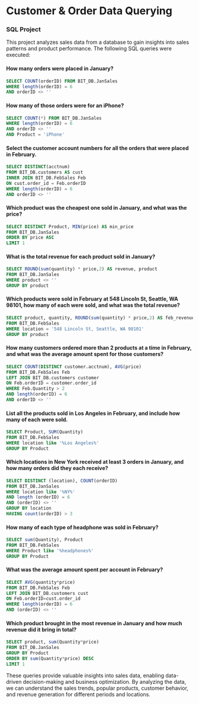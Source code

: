 # Customer & Order Data Querying

### SQL Project

This project analyzes sales data from a database to gain insights into sales patterns and product performance. The following SQL queries were executed:

#### How many orders were placed in January?
```sql
SELECT COUNT(orderID) FROM BIT_DB.JanSales
WHERE length(orderID) = 6
AND orderID <> ''
```

#### How many of those orders were for an iPhone?
```sql
SELECT COUNT(*) FROM BIT_DB.JanSales
WHERE length(orderID) = 6
AND orderID <> ''
AND Product = 'iPhone'
```

#### Select the customer account numbers for all the orders that were placed in February.
```sql
SELECT DISTINCT(acctnum)
FROM BIT_DB.customers AS cust
INNER JOIN BIT_DB.FebSales Feb
ON cust.order_id = Feb.orderID
WHERE length(orderID) = 6
AND orderID <> ''
```

#### Which product was the cheapest one sold in January, and what was the price?
```sql
SELECT DISTINCT Product, MIN(price) AS min_price
FROM BIT_DB.JanSales
ORDER BY price ASC
LIMIT 1
```

#### What is the total revenue for each product sold in January?
```sql
SELECT ROUND(sum(quantity) * price,2) AS revenue, product
FROM BIT_DB.JanSales
WHERE product <> ''
GROUP BY product
```

#### Which products were sold in February at 548 Lincoln St, Seattle, WA 98101, how many of each were sold, and what was the total revenue?
```sql
SELECT product, quantity, ROUND(sum(quantity) * price,2) AS feb_revenue
FROM BIT_DB.FebSales
WHERE location = '548 Lincoln St, Seattle, WA 98101'
GROUP BY product
```

#### How many customers ordered more than 2 products at a time in February, and what was the average amount spent for those customers?
```sql
SELECT COUNT(DISTINCT customer.acctnum), AVG(price)
FROM BIT_DB.FebSales Feb
LEFT JOIN BIT_DB.customers customer
ON Feb.orderID = customer.order_id
WHERE Feb.Quantity > 2
AND length(orderID) = 6
AND orderID <> ''
```

#### List all the products sold in Los Angeles in February, and include how many of each were sold.
```sql
SELECT Product, SUM(Quantity)
FROM BIT_DB.FebSales
WHERE location like '%Los Angeles%'
GROUP BY Product
```

#### Which locations in New York received at least 3 orders in January, and how many orders did they each receive?
```sql
SELECT DISTINCT (location), COUNT(orderID)
FROM BIT_DB.JanSales
WHERE location like '%NY%'
AND length (orderID) = 6
AND (orderID) <> ''
GROUP BY location
HAVING count(orderID) > 3
```

#### How many of each type of headphone was sold in February?
```sql
SELECT sum(Quantity), Product
FROM BIT_DB.FebSales
WHERE Product like '%headphones%'
GROUP BY Product
```

#### What was the average amount spent per account in February?
```sql
SELECT AVG(quantity*price)
FROM BIT_DB.FebSales Feb
LEFT JOIN BIT_DB.customers cust
ON Feb.orderID=cust.order_id
WHERE length(orderID) = 6
AND (orderID) <> ''
```

#### Which product brought in the most revenue in January and how much revenue did it bring in total? 
```sql
SELECT product, sum(Quantity*price)
FROM BIT_DB.JanSales
GROUP BY Product
ORDER BY sum(Quantity*price) DESC 
LIMIT 1
```

These queries provide valuable insights into sales data, enabling data-driven decision-making and business optimization. By analyzing the data, we can understand the sales trends, popular products, customer behavior, and revenue generation for different periods and locations.
